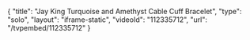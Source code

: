 {
    "title": "Jay King Turquoise and Amethyst Cable Cuff Bracelet",
    "type": "solo",
    "layout": "iframe-static",
    "videoId": "112335712",
    "url": "\/tvpembed\/112335712"
}